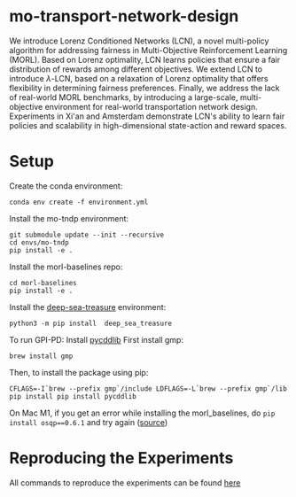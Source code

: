 # mo-transport-network-design
We introduce Lorenz Conditioned Networks (LCN), a novel multi-policy algorithm for addressing fairness in Multi-Objective Reinforcement Learning (MORL). Based on Lorenz optimality, LCN learns policies that ensure a fair distribution of rewards among different objectives. We extend LCN to introduce $\lambda$-LCN, based on a relaxation of Lorenz optimality that offers flexibility in determining fairness preferences. Finally, we address the lack of real-world MORL benchmarks, by introducing a large-scale, multi-objective environment for real-world transportation network design. Experiments in Xi'an and Amsterdam demonstrate LCN's ability to learn fair policies and scalability in high-dimensional state-action and reward spaces.


# Setup
Create the conda environment:
```
conda env create -f environment.yml
```

Install the mo-tndp environment:
```
git submodule update --init --recursive
cd envs/mo-tndp
pip install -e .
```

Install the morl-baselines repo:
```
cd morl-baselines
pip install -e .
```

Install the [deep-sea-treasure](https://github.com/imec-idlab/deep-sea-treasure) environment:
```
python3 -m pip install  deep_sea_treasure
```

To run GPI-PD: Install [pycddlib](https://pycddlib.readthedocs.io/en/latest/quickstart.html#installation)
First install gmp:
```
brew install gmp
```
Then, to install the package using pip:
```
CFLAGS=-I`brew --prefix gmp`/include LDFLAGS=-L`brew --prefix gmp`/lib pip install pip install pycddlib
```

On Mac M1, if you get an error while installing the morl_baselines, do `pip install osqp==0.6.1` and try again ([source](https://stackoverflow.com/questions/65920955/failed-building-wheel-for-qdldl-when-installing-cvxpy))

# Reproducing the Experiments
All commands to reproduce the experiments can be found [here](https://aware-night-ab1.notion.site/Project-B-MO-LCN-Experiment-Tracker-b4d21ab160eb458a9cff9ab9314606a7)
